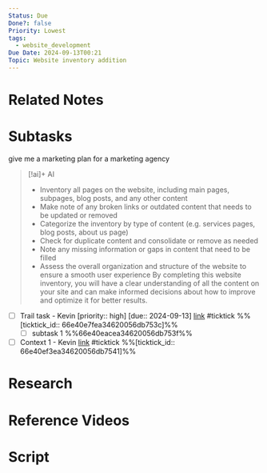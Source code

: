 ```yaml
---
Status: Due
Done?: false
Priority: Lowest
tags:
  - website_development
Due Date: 2024-09-13T00:21
Topic: Website inventory addition
---
```


# Related Notes

# Subtasks
give me a marketing plan for a marketing agency 

> [!ai]+ AI
>
> - Inventory all pages on the website, including main pages, subpages, blog posts, and any other content
> - Make note of any broken links or outdated content that needs to be updated or removed
> - Categorize the inventory by type of content (e.g. services pages, blog posts, about us page)
> - Check for duplicate content and consolidate or remove as needed
> - Note any missing information or gaps in content that need to be filled
> - Assess the overall organization and structure of the website to ensure a smooth user experience
> By completing this website inventory, you will have a clear understanding of all the content on your site and can make informed decisions about how to improve and optimize it for better results.
- [ ] Trail task  - Kevin [priority:: high]  [due:: 2024-09-13]  [link](https://ticktick.com/webapp/#p/66e341b28f082590e4348b7b/tasks/66e40e7fea34620056db753c) #ticktick  %%[ticktick_id:: 66e40e7fea34620056db753c]%%
	- [ ] subtask 1 %%66e40eacea34620056db753f%%
- [ ] Context 1 - Kevin  [link](https://ticktick.com/webapp/#p/66e341b28f082590e4348b7b/tasks/66e40ef3ea34620056db7541) #ticktick  %%[ticktick_id:: 66e40ef3ea34620056db7541]%%

# Research

# Reference Videos

# Script

